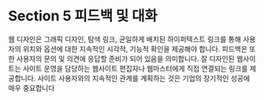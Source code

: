 # Section 5 피드백 및 대화

웹 디자인은 그래픽 디자인, 탐색 링크, 균일하게 배치된 하이퍼텍스트 링크를 통해 사용자의 위치와 옵션에 대한 지속적인 시각적, 기능적 확인을 제공해야 합니다. 피드백은 또한 사용자의 문의 및 의견에 응답할 준비가 되어 있음을 의미합니다. 잘 디자인된 웹사이트는 사이트 운영을 담당하는 웹사이트 편집자나 웹마스터에게 직접 연결되는 링크를 제공합니다. 사이트 사용자와의 지속적인 관계를 계획하는 것은 기업의 장기적인 성공에 매우 중요합니다
